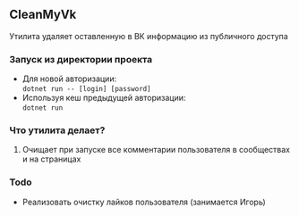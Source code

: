 ## CleanMyVk
Утилита удаляет оставленную в ВК информацию из публичного доступа
### Запуск из директории проекта
* Для новой авторизации:  
`dotnet run -- [login] [password]`  
* Используя кеш предыдущей авторизации:  
`dotnet run`
### Что утилита делает?
1. Очищает при запуске все комментарии пользователя в сообществах и на страницах
### Todo
* Реализовать очистку лайков пользователя (занимается Игорь)
